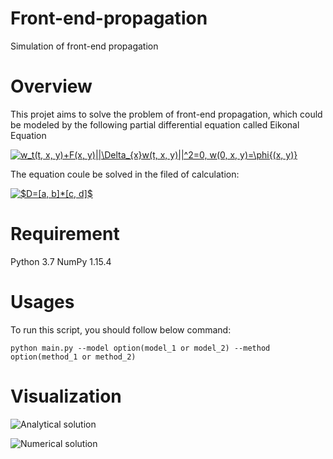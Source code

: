 # Front-end-propagation
Simulation of front-end propagation

# Overview
This projet aims to solve the problem of front-end propagation, which could be modeled by the following partial differential equation called Eikonal Equation 

<a href="https://www.codecogs.com/eqnedit.php?latex=w_t(t,&space;x,&space;y)&plus;F(x,&space;y)||\Delta_{x}w(t,&space;x,&space;y)||^2=0,&space;w(0,&space;x,&space;y)=\phi{(x,&space;y)}" target="_blank"><img src="https://latex.codecogs.com/gif.latex?w_t(t,&space;x,&space;y)&plus;F(x,&space;y)||\Delta_{x}w(t,&space;x,&space;y)||^2=0,&space;w(0,&space;x,&space;y)=\phi{(x,&space;y)}" title="w_t(t, x, y)+F(x, y)||\Delta_{x}w(t, x, y)||^2=0, w(0, x, y)=\phi{(x, y)}" /></a>

The equation coule be solved in the filed of calculation:

<a href="https://www.codecogs.com/eqnedit.php?latex=$D=[a,&space;b]*[c,&space;d]$" target="_blank"><img src="https://latex.codecogs.com/gif.latex?$D=[a,&space;b]*[c,&space;d]$" title="$D=[a, b]*[c, d]$" /></a>

# Requirement

Python 3.7 NumPy 1.15.4

# Usages

To run this script, you should follow below command:

    python main.py --model option(model_1 or model_2) --method option(method_1 or method_2)
   
# Visualization


 ![Analytical solution](https://github.com/zhaoqi19/front-end-propagation/tree/master/image/front-end-propagation/image/analytical_solution.png)
 
 ![Numerical solution](https://github.com/zhaoqi19/front-end-propagation/tree/master/image/front-end-propagation/image/numerical_Solution.png)

